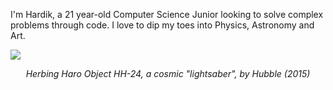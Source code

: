 I'm Hardik, a 21 year-old Computer Science Junior looking to solve complex problems through code. I love to dip my toes into Physics, Astronomy and Art.  
  
  <img align="middle" src="https://hubblesite.org/files/live/sites/hubble/files/home/hubble-30th-anniversary/images/_images/hubble_30th_images/hubble-30th-hh24.jpg?t=tn2400"/> 
  
  <p align = "center">
  <i> Herbing Haro Object HH-24, a cosmic "lightsaber", by Hubble (2015) </i>
  </p>
